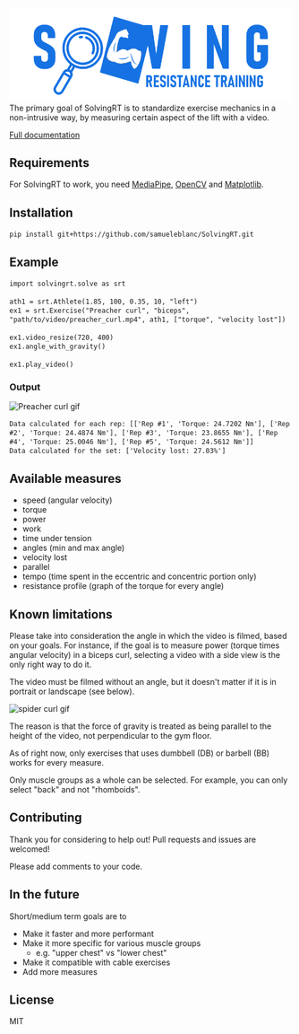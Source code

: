 ![SolvingRT logo](Images/website_title.png)
The primary goal of SolvingRT is to standardize exercise mechanics in a non-intrusive way, 
by measuring certain aspect of the lift with a video.

<a href="https://samueleblanc.com/solvingrt/documentation.html" target="_blank">Full documentation</a>
## Requirements
For SolvingRT to work, you need <a href="https://google.github.io/mediapipe/getting_started/python.html" target="_blank">MediaPipe</a>, 
<a href="https://opencv.org/releases/" target="_blank">OpenCV</a> and <a href="https://matplotlib.org/stable/users/getting_started/" target="_blank">Matplotlib</a>.
## Installation
```
pip install git+https://github.com/samueleblanc/SolvingRT.git
```
## Example
```
import solvingrt.solve as srt

ath1 = srt.Athlete(1.85, 100, 0.35, 10, "left")
ex1 = srt.Exercise("Preacher curl", "biceps", "path/to/video/preacher_curl.mp4", ath1, ["torque", "velocity lost"])

ex1.video_resize(720, 400)
ex1.angle_with_gravity()

ex1.play_video()
```
### Output
![Preacher curl gif](Images/preacher_curl.gif)

```
Data calculated for each rep: [['Rep #1', 'Torque: 24.7202 Nm'], ['Rep #2', 'Torque: 24.4874 Nm'], ['Rep #3', 'Torque: 23.8655 Nm'], ['Rep #4', 'Torque: 25.0046 Nm'], ['Rep #5', 'Torque: 24.5612 Nm']]
Data calculated for the set: ['Velocity lost: 27.03%']
```
## Available measures
* speed (angular velocity)
* torque
* power
* work
* time under tension
* angles (min and max angle)
* velocity lost
* parallel
* tempo (time spent in the eccentric and concentric portion only)
* resistance profile (graph of the torque for every angle)

## Known limitations
Please take into consideration the angle in which the video is filmed, based on your goals.
For instance, if the goal is to measure power (torque times angular velocity) in a biceps curl,
selecting a video with a side view is the only right way to do it.

The video must be filmed without an angle, but it doesn't matter if it is in portrait or landscape (see below).

![spider curl gif](Images/spider_curl.gif)

The reason is that the force of gravity is treated as being parallel to the height of the video, 
not perpendicular to the gym floor.

As of right now, only exercises that uses dumbbell (DB) or barbell (BB) works for every measure.

Only muscle groups as a whole can be selected. For example, you can only select "back" and not "rhomboids".
## Contributing
Thank you for considering to help out! Pull requests and issues are welcomed!

Please add comments to your code.
## In the future
Short/medium term goals are to 
* Make it faster and more performant
* Make it more specific for various muscle groups
    * e.g. "upper chest" vs "lower chest"
* Make it compatible with cable exercises
* Add more measures
## License
MIT
